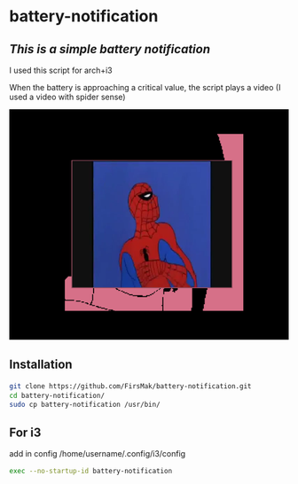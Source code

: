 # battery-notification
## _This is a simple battery notification_

I used this script for arch+i3

When the battery is approaching a critical value, the script plays a video (I used a video with spider sense)

![alt text](https://github.com/FirsMak/battery-notification/blob/main/screen.png?raw=true)

## Installation
```sh
git clone https://github.com/FirsMak/battery-notification.git
cd battery-notification/
sudo cp battery-notification /usr/bin/
```

## For i3
add in config /home/username/.config/i3/config
```sh
exec --no-startup-id battery-notification
```
